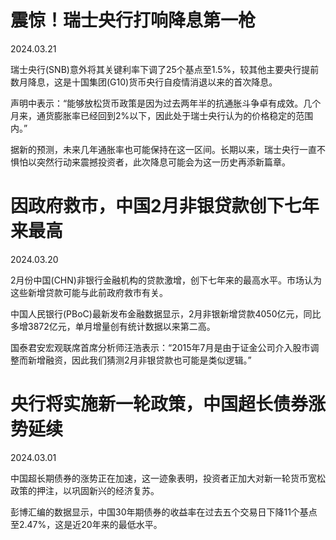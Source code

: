 # 震惊！瑞士央行打响降息第一枪
2024.03.21

瑞士央行(SNB)意外将其关键利率下调了25个基点至1.5%，较其他主要央行提前数月降息，这是十国集团(G10)货币央行自疫情消退以来的首次降息。

声明中表示：“能够放松货币政策是因为过去两年半的抗通胀斗争卓有成效。几个月来，通货膨胀率已经回到2%以下，因此处于瑞士央行认为的价格稳定的范围内。”

据新的预测，未来几年通胀率也可能保持在这一区间。长期以来，瑞士央行一直不惧怕以突然行动来震撼投资者，此次降息可能会为这一历史再添新篇章。


# 因政府救市，中国2月非银贷款创下七年来最高
2024.03.20

2月份中国(CHN)非银行金融机构的贷款激增，创下七年来的最高水平。市场认为这些新增贷款可能与此前政府救市有关。

中国人民银行(PBoC)最新发布金融数据显示，2月非银新增贷款4050亿元，同比多增3872亿元，单月增量创有统计数据以来第二高。

国泰君安宏观联席首席分析师汪浩表示：“2015年7月是由于证金公司介入股市调整而新增融资，因此我们猜测2月非银贷款也可能是类似逻辑。”


# 央行将实施新一轮政策，中国超长债券涨势延续
2024.03.01

中国超长期债券的涨势正在加速，这一迹象表明，投资者正加大对新一轮货币宽松政策的押注，以巩固新兴的经济复苏。

彭博汇编的数据显示，中国30年期债券的收益率在过去五个交易日下降11个基点至2.47%，这是近20年来的最低水平。



